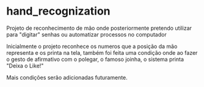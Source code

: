 # hand_recognization
Projeto de reconhecimento de mão onde posteriormente pretendo utilizar para "digitar" senhas ou automatizar processos no computador

Inicialmente o projeto reconhece os numeros que a posição da mão representa e os printa na tela, também foi feita uma condição onde ao fazer o gesto de afirmativo com o polegar, o famoso joinha, o sistema printa "Deixa o Like!"

Mais condições serão adicionadas futuramente.
